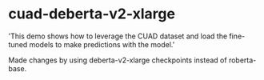 # cuad-deberta-v2-xlarge

'This demo shows how to leverage the CUAD dataset and load the fine-tuned models to make predictions with the model.'

Made changes by using deberta-v2-xlarge checkpoints instead of roberta-base.
